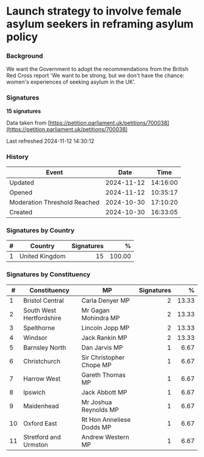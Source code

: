 # Launch strategy to involve female asylum seekers in reframing asylum policy

### Background

We want the Government to adopt the recommendations from the British Red Cross report 'We want to be strong, but we don't have the chance: women's experiences of seeking asylum in the UK'.



### Signatures

**15 signatures**

Data taken from [https://petition.parliament.uk/petitions/700038](https://petition.parliament.uk/petitions/700038)

Last refreshed 2024-11-12 14:30:12

### History

| Event | Date | Time |
| - | - | - |
| Updated | 2024-11-12 | 14:16:00 |
| Opened | 2024-11-12 | 10:35:17 |
| Moderation Threshold Reached | 2024-10-30 | 17:10:20 |
| Created | 2024-10-30 | 16:33:05 |

### Signatures by Country

| # | Country | Signatures | % |
| - | - | -: | -: |
| 1 | United Kingdom | 15 | 100.00 |

### Signatures by Constituency

| # | Constituency | MP | Signatures | % |
| - | - | - | -: | -: |
| 1 | Bristol Central | Carla Denyer MP | 2 | 13.33 |
| 2 | South West Hertfordshire | Mr Gagan Mohindra MP | 2 | 13.33 |
| 3 | Spelthorne | Lincoln Jopp MP | 2 | 13.33 |
| 4 | Windsor | Jack Rankin MP | 2 | 13.33 |
| 5 | Barnsley North | Dan Jarvis MP | 1 | 6.67 |
| 6 | Christchurch | Sir Christopher Chope MP | 1 | 6.67 |
| 7 | Harrow West | Gareth Thomas MP | 1 | 6.67 |
| 8 | Ipswich | Jack Abbott MP | 1 | 6.67 |
| 9 | Maidenhead | Mr Joshua Reynolds MP | 1 | 6.67 |
| 10 | Oxford East | Rt Hon Anneliese Dodds MP | 1 | 6.67 |
| 11 | Stretford and Urmston | Andrew Western MP | 1 | 6.67 |
